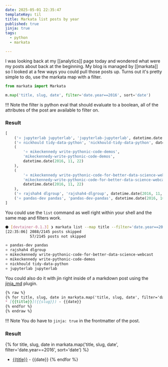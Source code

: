 ```yaml
---
date: 2025-05-01 22:35:47
templateKey: til
title: Markata list posts by year
published: true
jinja: true
tags:
  - python
  - markata

---
```


I was looking back at my [[analytics]] page today and wondered what were my
posts about back at the beginning.  My blog is managed by [[markata]] so I
looked at a few ways you could pull those posts up.  Turns out it's pretty
simple to do, use the markata map with a filter.


``` python
from markata import Markata

m.map('title, slug, date', filter='date.year==2016', sort='date')
```

!!! Note
    the filter is python eval that should evaluate to a boolean, all of the
    attributes of the post are available to filter on.

### Result

``` python
[
    ('⭐ jupyterlab jupyterlab', 'jupyterlab-jupyterlab', datetime.date(2016, 12, 13)),
    ('⭐ nickhould tidy-data-python', 'nickhould-tidy-data-python', datetime.date(2016, 12, 9)),
    (
        '⭐ mikeckennedy write-pythonic-code-demos',
        'mikeckennedy-write-pythonic-code-demos',
        datetime.date(2016, 11, 22)
    ),
    (
        '⭐ mikeckennedy write-pythonic-code-for-better-data-science-webcast',
        'mikeckennedy-write-pythonic-code-for-better-data-science-webcast',
        datetime.date(2016, 11, 22)
    ),
    ('⭐ rajshah4 dlgroup', 'rajshah4-dlgroup', datetime.date(2016, 11, 18)),
    ('⭐ pandas-dev pandas', 'pandas-dev-pandas', datetime.date(2016, 10, 5))
]
```

You could use the `list` command as well right within your shell and the same
map and filters work.

``` bash
⬢ [devtainer-0.1.3] ❯ markata list --map title --filter='date.year==2016'
[22:35:06] 2088/2145 posts skipped                                                                       skip.py:36
           57/2145 posts not skipped                                                                     skip.py:37

⭐ pandas-dev pandas
⭐ rajshah4 dlgroup
⭐ mikeckennedy write-pythonic-code-for-better-data-science-webcast
⭐ mikeckennedy write-pythonic-code-demos
⭐ nickhould tidy-data-python
⭐ jupyterlab jupyterlab
```

You could also do it with jin right inside of a markdown post using the
[jinja_md](https://markata.dev/markata/plugins/jinja-md/) plugin.

``` md
{% raw %}
{% for title, slug, date in markata.map('title, slug, date', filter='date.year==2016', sort='date') %}
* [{{title}}]({{slug}}) - {{date}}
{% endfor %}
{% endraw %}
```

!!! Note
    You do have to `jinja: true` in the frontmatter of the post.

### Result

{% for title, slug, date in markata.map('title, slug, date', filter='date.year==2016', sort='date') %}
* [{{title}}]({{slug}}) - {{date}}
{% endfor %}

